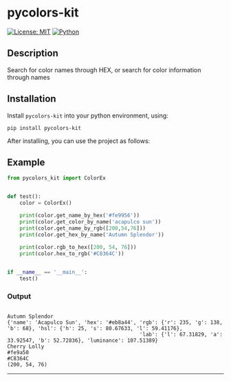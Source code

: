 # **pycolors-kit**
[![License: MIT](https://img.shields.io/badge/License-MIT-blue.svg)](https://opensource.org/licenses/MIT)
[![Python](https://img.shields.io/badge/python-3.6+-blue.svg)](https://www.python.org/downloads/)

## Description

Search for color names through HEX, or search for color information through names

## Installation

Install `pycolors-kit` into your python environment, using:

```shell
pip install pycolors-kit
```

After installing, you can use the project as follows:

## Example

```python
from pycolors_kit import ColorEx


def test():
    color = ColorEx()

    print(color.get_name_by_hex('#fe9956'))
    print(color.get_color_by_name('acapulco sun'))
    print(color.get_name_by_rgb([200,54,76]))
    print(color.get_hex_by_name('Autumn Splendor'))
    
    print(color.rgb_to_hex([200, 54, 76]))
    print(color.hex_to_rgb('#C8364C'))


if __name__ == '__main__':
    test()
```

### Output
```text

Autumn Splendor
{'name': 'Acapulco Sun', 'hex': '#eb8a44', 'rgb': {'r': 235, 'g': 138, 'b': 68}, 'hsl': {'h': 25, 's': 80.67633, 'l': 59.41176}, 
                                           'lab': {'l': 67.31829, 'a': 33.92547, 'b': 52.72836}, 'luminance': 107.51389}
Cherry Lolly
#fe9a50
#C8364C
(200, 54, 76)

```
***